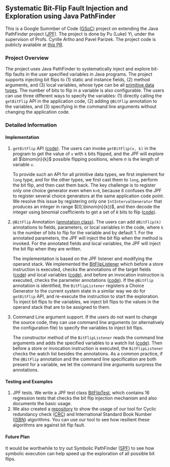 ## Systematic Bit-Flip Fault Injection and Exploration using Java PathFinder

This is a Google Summber of Code ([GSoC](https://summerofcode.withgoogle.com)) project on extending the Java PathFinder project ([JPF](https://github.com/javapathfinder/jpf-core)). The project is done by Pu (Luke) Yi, under the supervison of Profs. Cyrille Artho and Pavel Parízek.
The project code is publicly available at [this PR](https://github.com/javapathfinder/jpf-core/pull/295).

### Project Overview

The project uses Java PathFinder to systematically inject and explore bit-flip faults in the user specified variables in Java programs. The project supports injecting bit flips to (1) static and instance fields, (2) method arguments, and (3) local variables, whose type can be all [primitive data types](https://docs.oracle.com/javase/tutorial/java/nutsandbolts/datatypes.html). The number of bits to flip in a variable is also configurable. The users can use three different ways to specify the variables: (1) directly calling the `getBitFlip` API in the application code, (2) adding `@BitFlip` annotation to the variables, and (3) specifying in the command line arguments without changing the application code.

### Detailed Information

#### Implementation

1. `getBitFlip` API ([code](https://github.com/y553546436/jpf-core/blob/FaultInjection/src/main/gov/nasa/jpf/vm/JPF_gov_nasa_jpf_vm_Verify.java#L468)). The users can invoke `getBitFlip(v, k)` in the program to get the value of `v` with `k` bits flipped, and the JPF will explore all $\binom{n}{k}$ possible flipping positions, where $n$ is the length of variable `v`.

   To provide such an API for all primitive data types, we first implement for `long` type, and for the other types, we first cast them to `long`, perform the bit flip, and then cast them back. The key challenge is to register only one choice generator even when `k>0`, because it confuses the JPF to register several choice generators at the same application code point. We resolve this issue by registering only one `IntIntervalGenerator` that produces an integer in range $[0,\binom{n}{k})$, and then decode the integer using binomial coefficients to get a set of $k$ bits to flip ([code](https://github.com/y553546436/jpf-core/blob/FaultInjection/src/main/gov/nasa/jpf/vm/JPF_gov_nasa_jpf_vm_Verify.java#L492)).

2. `@BitFlip` Annotation ([annotation class](https://github.com/y553546436/jpf-core/blob/FaultInjection/src/annotations/gov/nasa/jpf/annotation/BitFlip.java)). The users can add `@BitFlip(k)` annotations to fields, parameters, or local variables in the code, where `k` is the number of bits to flip for the variable and by default 1. For the annotated parameters, the JPF will inject the bit flip when the method is invoked. For the annotated fields and local variables, the JPF will inject the bit flip when they are written.

   The implementation is based on the JPF listener and modifying the operand stack. We implemented the [BitFlipListener](https://github.com/y553546436/jpf-core/blob/FaultInjection/src/main/gov/nasa/jpf/listener/BitFlipListener.java) which before a store instruction is executed, checks the annotations of the target fields ([code](https://github.com/y553546436/jpf-core/blob/FaultInjection/src/main/gov/nasa/jpf/listener/BitFlipListener.java#L304)) and local variables ([code](https://github.com/y553546436/jpf-core/blob/FaultInjection/src/main/gov/nasa/jpf/listener/BitFlipListener.java#L328)), and before an invocation instruction is executed, checks the parameter annotations ([code](https://github.com/y553546436/jpf-core/blob/FaultInjection/src/main/gov/nasa/jpf/listener/BitFlipListener.java#L269)). If the `@BitFlip` annotation is identified, the `BitFlipListener` registers a Choice Generator to the current system state in a similar way we do for `getBitFlip` API, and re-execute the instruction to start the exploration. To inject bit flips to the variables, we inject bit flips to the values in the operand stack that are to be assigned to them.

3. Command Line argument support. If the users do not want to change the source code, they can use command line arguments (or alternatively the configuration file) to specify the variables to inject bit flips.

   The constructor method of the `BitFlipListener` reads the command line arguments and adds the specified variables to a watch list ([code](https://github.com/y553546436/jpf-core/blob/FaultInjection/src/main/gov/nasa/jpf/listener/BitFlipListener.java#L122)). Then before a store or invocation instruction is executed, the `BitFlipListener` checks the watch list besides the annotations. As a common practice, if the `@BitFlip` annotation and the command line specification are both present for a variable, we let the command line arguments surpress the annotations.

#### Testing and Examples

1. JPF tests. We write a JPF test class [BitFlipTest](https://github.com/y553546436/jpf-core/blob/FaultInjection/src/tests/gov/nasa/jpf/test/mc/data/BitFlipTest.java), which contains 16 regression tests that checks the bit flip injection mechanism and also documents the basic usage.
2. We also created a [repository](https://github.com/y553546436/Fault-Injection-Examples) to show the usage of our tool for Cyclic redundancy check ([CRC](https://en.wikipedia.org/wiki/Cyclic_redundancy_check)) and International Standard Book Number ([ISBN](https://en.wikipedia.org/wiki/International_Standard_Book_Number)) algorithms. You can use our tool to see how resilient these algorithms are against bit flip fault.

#### Future Plan

It would be worthwhile to try out Symbolic PathFinder ([SPF](https://github.com/SymbolicPathFinder/jpf-symbc)) to see how symbolic execution can help speed up the exploration of all possible bit flips.
